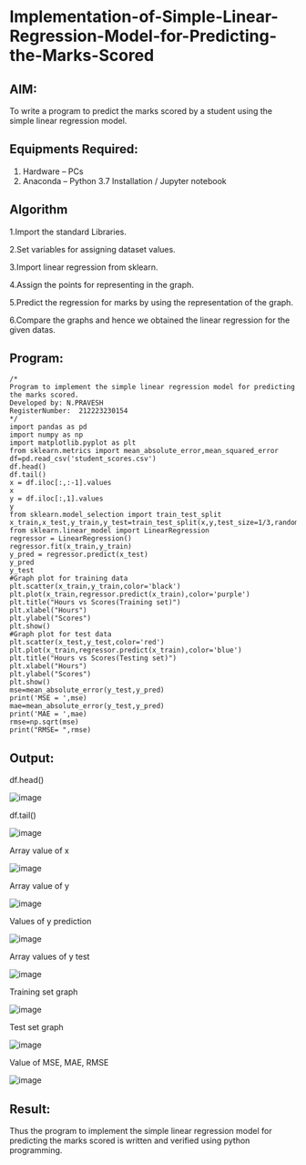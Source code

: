 # Implementation-of-Simple-Linear-Regression-Model-for-Predicting-the-Marks-Scored

## AIM:
To write a program to predict the marks scored by a student using the simple linear regression model.

## Equipments Required:
1. Hardware – PCs
2. Anaconda – Python 3.7 Installation / Jupyter notebook

## Algorithm
1.Import the standard Libraries. 

2.Set variables for assigning dataset values. 

3.Import linear regression from sklearn. 

4.Assign the points for representing in the graph. 

5.Predict the regression for marks by using the representation of the graph. 

6.Compare the graphs and hence we obtained the linear regression for the given datas.

## Program:
```
/*
Program to implement the simple linear regression model for predicting the marks scored.
Developed by: N.PRAVESH
RegisterNumber:  212223230154
*/
import pandas as pd
import numpy as np
import matplotlib.pyplot as plt
from sklearn.metrics import mean_absolute_error,mean_squared_error
df=pd.read_csv('student_scores.csv')
df.head()
df.tail()
x = df.iloc[:,:-1].values
x
y = df.iloc[:,1].values
y
from sklearn.model_selection import train_test_split
x_train,x_test,y_train,y_test=train_test_split(x,y,test_size=1/3,random_state=0)
from sklearn.linear_model import LinearRegression
regressor = LinearRegression()
regressor.fit(x_train,y_train)
y_pred = regressor.predict(x_test)
y_pred
y_test
#Graph plot for training data
plt.scatter(x_train,y_train,color='black')
plt.plot(x_train,regressor.predict(x_train),color='purple')
plt.title("Hours vs Scores(Training set)")
plt.xlabel("Hours")
plt.ylabel("Scores")
plt.show()
#Graph plot for test data
plt.scatter(x_test,y_test,color='red')
plt.plot(x_train,regressor.predict(x_train),color='blue')
plt.title("Hours vs Scores(Testing set)")
plt.xlabel("Hours")
plt.ylabel("Scores")
plt.show()
mse=mean_absolute_error(y_test,y_pred)
print('MSE = ',mse)
mae=mean_absolute_error(y_test,y_pred)
print('MAE = ',mae)
rmse=np.sqrt(mse)
print("RMSE= ",rmse)
```

## Output:
df.head()

![image](https://github.com/user-attachments/assets/880e2e5a-5d0b-44e3-8909-ef989b8fa10c)

df.tail()

![image](https://github.com/user-attachments/assets/7aece817-8404-469d-8aff-9345258cf78f)

Array value of x

![image](https://github.com/user-attachments/assets/7aa2ebbb-1147-4b62-a047-9ccbceae7acd)

Array value of y

![image](https://github.com/user-attachments/assets/b9242e42-605d-453f-afe9-a8249cedd927)

Values of y prediction

![image](https://github.com/user-attachments/assets/7d3fd608-18f6-466a-8b54-d6ab8fea73d6)

Array values of y test

![image](https://github.com/user-attachments/assets/97fa9f79-5ec0-4ed2-b858-02fe151f8bee)

Training set graph

![image](https://github.com/user-attachments/assets/282ad575-f4d2-441b-a1d9-b1d6f66552f2)

Test set graph

![image](https://github.com/user-attachments/assets/5f549a4d-3b05-4d53-a30e-4ba26b9f121f)

Value of MSE, MAE, RMSE

![image](https://github.com/user-attachments/assets/35a945bf-da1b-4b1a-8ec8-0b22350c08b4)




## Result:
Thus the program to implement the simple linear regression model for predicting the marks scored is written and verified using python programming.
